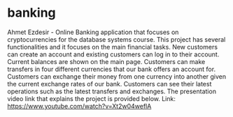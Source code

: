 # banking
Ahmet Ezdesir - Online Banking application that focuses on cryptocurrencies for the database systems course.
This project has several functionalities and it focuses on the main financial tasks.
New customers can create an account and existing customers can log in to their account.
Current balances are shown on the main page.
Customers can make transfers in four different currencies that our bank offers an account for.
Customers can exchange their money from one currency into another given the current exchange rates of our bank.
Customers can see their latest operations such as the latest transfers and exchanges.
The presentation video link that explains the project is provided below.
Link: https://www.youtube.com/watch?v=Xt2w04weflA
